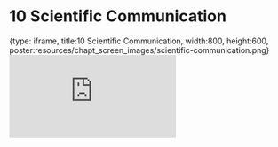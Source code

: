 # 10 Scientific Communication
 
{type: iframe, title:10 Scientific Communication, width:800, height:600, poster:resources/chapt_screen_images/scientific-communication.png}
![](https://vgaysin1.github.io/CURE-MicrobialMysteries-test/scientific-communication.html)
 

 
